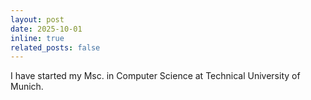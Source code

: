 ```yaml
---
layout: post
date: 2025-10-01
inline: true
related_posts: false
---
```


I have started my Msc. in Computer Science at Technical University of Munich.
